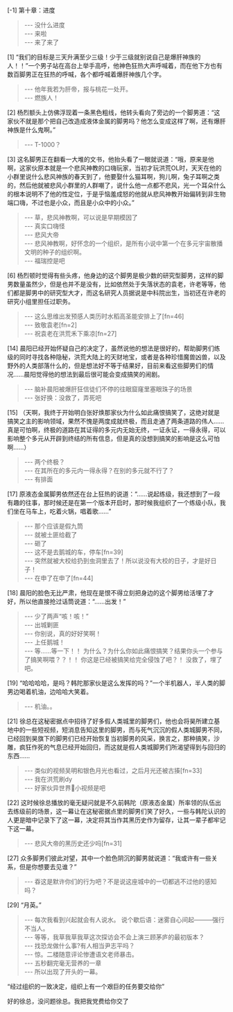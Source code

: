 
[-1] 第十章：进度
>--- 没什么进度<br>
>--- 来啦<br>
>--- 来了来了<br>

[1] “我们的目标是三天升满至少三级！少于三级就别说自己是爆肝神族的人！！”一个男子站在高台上举手高呼，他神色狂热大声呼喊着，而在他下方也有数百脚男正在狂热的呼喊，各个都呼喊着爆肝神族几个字。
>--- 他年我若为肝帝，报与桃花一处开。<br>
>--- 燃族人！<br>

[2] 杨烈额头上仿佛浮现着一条黑色粗线，他转头看向了旁边的一个脚男道：“这家伙不就是那个把自己改造成液体金属的脚男吗？他怎么变成这样了啊，还有爆肝神族是什么鬼啊。”
>--- T-1000？<br>

[3] 这名脚男正在翻看一大堆的文书，他抬头看了一眼就说道：“哦，原来是他啊，这家伙原本就是一个悲风神教的口嗨玩家，当初才玩洪荒OL时，天天在他的小群里说什么悲风神族的春天到了，他要娶什么猫耳啊，狗儿啊，兔子耳啊之类的，然后他就被悲风小群里的人群嘲了，说什么他一点都不悲风，光一个耳朵什么的根本说明不了他的性定位，于是乎恼羞成怒的他就从悲风神教开始偏转到非生物端口嗨，不过也是小众，而且是小众中的小众。”
>--- 草，悲风神教啊，可以说是早期模因了<br>
>--- 真实口嗨怪<br>
>--- 悲风大帝<br>
>--- 悲风神教啊，好怀念的一个组织，是所有小说中第一个在多元宇宙散播文明的种子的组织啊。<br>
>--- 福瑞控是吧<br>

[6] 杨烈顿时觉得有些头疼，他身边的这个脚男是极少数的研究型脚男，这样的脚男数量虽然少，但是也并不是没有，比如依然处于失落状态的袁老，许老等等，他们都是脚男中的研究型大才，而这名研究人员据说是中科院出生，当初还在许老的研究小组里担任过职务。
>--- 这么思维出发预感人类历时水稻高圣能安排上了[fn=46]<br>
>--- 致敬袁老[fn=2]<br>
>--- 祝袁老在洪荒禾下乘凉[fn=27]<br>

[14] 晨阳已经开始怀疑自己的决定了，虽然说他的想法是很好的，帮助脚男们练级的同时寻找各种隐秘，洪荒大陆上的天财地宝，或者是各种珍惜魔兽凶兽，以及野外的人类部落什么的，但是想法好不等于结果好，目前来看这些脚男们的情况……晨阳觉得他的想法到最后很可能会变成搞笑的闹剧。
>--- 脑补晨阳被爆肝狂信徒们不停的往眼窟窿里塞眼珠子的场景<br>
>--- 张好换：没救了，弄死吧<br>

[15] （天啊，我终于开始明白张好焕那家伙为什么如此痛恨搞笑了，这绝对就是搞笑之主的影响领域，果然不愧是两度成就终极，而且走通了两条道路的伟人……真是可怕啊，终极的道路在其证得的多元内无始无终，一证永证，一得永得，可以影响整个多元从开辟到终结的所有信息，但是真的没想到搞笑的影响是这么可怕啊……）
>--- 两个终极？<br>
>--- 在其所在的多元内一得永得？在别的多元就不行了？<br>
>--- 有排面<br>

[17] 原液态金属脚男依然还在台上狂热的说道：“……说起练级，我还想到了一段有趣的往事，那时候还是在第一个版本开启时，那时候我组织了一个练级小队，我们坐在马车上，吃着火锅，唱着歌……”
>--- 那个应该是假九筒<br>
>--- 就被土匪给截了<br>
>--- 砸了<br>
>--- 这不是去鹅城的车，停车[fn=39]<br>
>--- 突然就被大校给扔到虫洞里去了！所以说没有大校的日子，才是好日子！<br>
>--- 在申了在申了[fn=44]<br>

[18] 晨阳的脸色无比严肃，他现在是恨不得立刻把身边的这个脚男给活埋了才好，所以他直接抢过话筒说道：“……出发！”
>--- 少了两声“咳！咳！”<br>
>--- 出城剿匪<br>
>--- 你别说，真的好好笑啊！<br>
>--- 上任鹅城！<br>
>--- 等……等一下！！
为什么？为什么你如此痛恨搞笑？结果你头一个参与了搞笑啊喂？？！！
你这是已经被搞笑给完全侵蚀了吧？！
没救了，埋了吧。<br>

[19] “哈哈哈哈，是吗？韩陀那家伙是这么发挥的吗？”一个半机器人，半人类的脚男边喝着机油，边哈哈大笑着。
>--- 机油。。<br>

[21] 徐总在这秘密据点中招待了好多假人类城里的脚男们，他也会将昊所建立基地中的一些短视频，短消息告知这里的脚男，而与死气沉沉的假人类城脚男不同，已经回到昊旗下的脚男们已经开始恢复当初脚男的风采，换言之，那种搞笑，沙雕，疯狂作死的气息已经开始回归，而这就是假人类城脚男们所渴望得到与回归的东西……
>--- 类似的视频吴明和银色月光也看过，之后月光还被古揍[fn=33]<br>
>--- 我在洪荒刷dy<br>
>--- 好家伙异世界🌋小视频是吧<br>

[22] 这时候徐总播放的毫无疑问就是不久前韩陀（原液态金属）所率领的队伍出去练级前的场景，这一幕让在这秘密据点里的脚男们笑了好久，一些与韩陀认识的人更是暗中记录下了这一幕，决定将其当作其黑历史作为留存，让其一辈子都牢记下这一幕。
>--- 悲风大帝的黑历史还少吗[fn=31]<br>

[27] 众多脚男们彼此对望，其中一个脸色阴沉的脚男就说道：“我或许有一些关系，但是你想要去见谁？”
>--- 昋这是默许你们的行为吧？不是说这座城中的一切都逃不过他的感知吗？<br>

[29] “月英。”
>--- 每次我看到兴起就会有人说水。
说个歇后语：迷雾自心间起———强行不当人。<br>
>--- 等等，我草我草我草这次探访会不会上演三顾茅庐的最初版本？<br>
>--- 找恐龙做什么事?有人相当尹志平吗？<br>
>--- 惊。二楼随意评论惨遭语文老师暴击。<br>
>--- 五秒翻完毫无营养的一章<br>
>--- 所以出现了开头的一幕。

“经过组织的一致决定，组织上有一个艰巨的任务要交给你”

好的徐总，没问题徐总。我把我党费给你交了<br>

